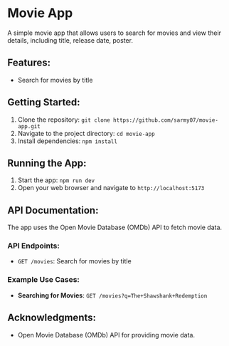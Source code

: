 # Movie App

A simple movie app that allows users to search for movies and view their details, including title, release date, poster.

## Features:
- Search for movies by title

## Getting Started:
1. Clone the repository: `git clone https://github.com/sarmy07/movie-app.git`
2. Navigate to the project directory: `cd movie-app`
3. Install dependencies: `npm install`

## Running the App:
1. Start the app: `npm run dev`
2. Open your web browser and navigate to `http://localhost:5173`

## API Documentation:
The app uses the Open Movie Database (OMDb) API to fetch movie data.

### API Endpoints:
- `GET /movies`: Search for movies by title

### Example Use Cases:
- **Searching for Movies**: `GET /movies?q=The+Shawshank+Redemption`

## Acknowledgments:
- Open Movie Database (OMDb) API for providing movie data.
